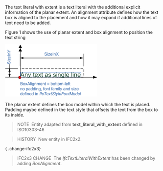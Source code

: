 ﻿The text literal with extent is a text literal with the additional explicit information of the planar extent. An alignment attribute defines how the text box is aligned to the placement and how it may expand if additional lines of text need to be added.

Figure 1 shows the use of planar extent and box alignment to position the text string

!["IfcTextLiteralWithExtent_Fig1.png 8,1 KB"](../../../../../../figures/ifctextliteralwithextent_fig1.png "Figure 1 &mdash; Text literal with extent and alignment")

The planar extent defines the box model within which the text is placed. Padding maybe defined in the text style that offsets the text from the box to its inside.

> NOTE&nbsp; Entity adapted from **text_literal_with_extent** defined in ISO10303-46

> HISTORY&nbsp; New entity in IFC2x2.

{ .change-ifc2x3}
> IFC2x3 CHANGE &nbsp;The _IfcTextLiteralWithExtent_ has been changed by adding _BoxAlignment_.
